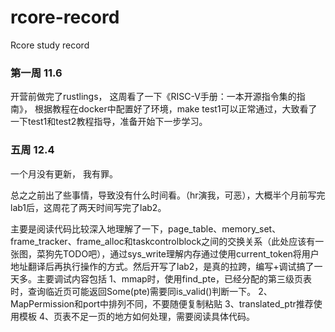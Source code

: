 # rcore-record
Rcore study record
### 第一周 11.6
开营前做完了rustlings， 这周看了一下《RISC-V手册：一本开源指令集的指南》， 根据教程在docker中配置好了环境，make test1可以正常通过，大致看了一下test1和test2教程指导，准备开始下一步学习。

### 五周 12.4

一个月没有更新， 我有罪。

总之之前出了些事情，导致没有什么时间看。（hr演我，可恶），大概半个月前写完lab1后，这周花了两天时间写完了lab2。

主要是阅读代码比较深入地理解了一下，page_table、memory_set、frame_tracker、frame_alloc和taskcontrolblock之间的交换关系（此处应该有一张图，菜狗先TODO吧），通过sys_write理解内存通过使用current_token将用户地址翻译后再执行操作的方式。然后开写了lab2，是真的拉跨，编写+调试搞了一天多。主要调试内容包括 
1、mmap时，使用find_pte，已经分配的第三级页表时，查询临近页可能返回Some(pte)需要同is_valid()判断一下。 
2、MapPermission和port中排列不同，不要随便复制粘贴 
3、translated_ptr推荐使用模板 
4、页表不足一页的地方如何处理，需要阅读具体代码。
